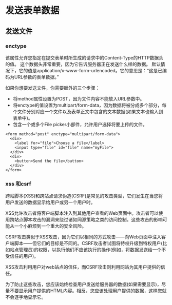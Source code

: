 # 发送表单数据

## 发送文件

### enctype

该属性允许您指定在提交表单时所生成的请求中的Content-Type的HTTP数据头的值。
这个数据头非常重要，因为它告诉服务器正在发送什么样的数据。
默认情况下，它的值是application/x-www-form-urlencoded。它的意思是：“这是已编码为URL参数的表单数据。”

如果你想要发送文件，你需要额外的三个步骤：

- 将method属性设置为POST，因为文件内容不能放入URL参数中。
- 将enctype的值设置为multipart/form-data，因为数据将被分成多个部分，每个文件分别对应一个文件以及表单正文中包含的文本数据(如果文本也输入到表单中)。
- 包含一个或多个File picker小部件，允许用户选择将要上传的文件。

```
<form method="post" enctype="multipart/form-data">
  <div>
    <label for="file">Choose a file</label>
    <input type="file" id="file" name="myFile">
  </div>
  <div>
    <button>Send the file</button>
  </div>
</form>
```

### xss 和csrf

跨站脚本(XSS)和跨站点请求伪造(CSRF)是常见的攻击类型，它们发生在当您将用户发送的数据显示给用户或另一个用户时。

XSS允许攻击者将客户端脚本注入到其他用户查看的Web页面中。攻击者可以使用跨站点脚本攻击的漏洞来绕过诸如同源策略之类的访问控制。这些攻击的影响可能从一个小麻烦到一个重大的安全风险。

CSRF攻击类似于XSS攻击，因为它们以相同的方式攻击——向Web页面中注入客户端脚本——但它们的目标是不同的。CSRF攻击者试图将特权升级到特权用户(比如站点管理员)的权限，以执行他们不应该执行的操作(例如，将数据发送给一个不受信任的用户)。

XSS攻击利用用户对web站点的信任，而CSRF攻击则利用网站为其用户提供的信任。

为了防止这些攻击，您应该始终检查用户发送给服务器的数据(如果需要显示)，尽量不要显示用户提供的HTML内容。相反，您应该处理用户提供的数据，这样您就不会逐字地显示它。